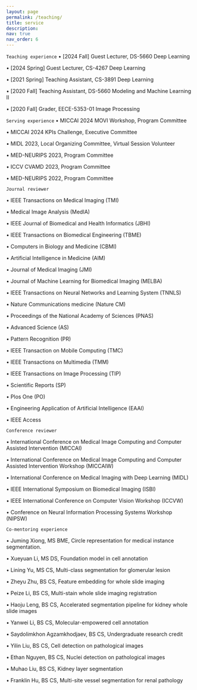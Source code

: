 ```yaml
---
layout: page
permalink: /teaching/
title: service
description: 
nav: true
nav_order: 6
---
```

`Teaching experience`
• [2024 Fall] Guest Lecturer, DS-5660 Deep Learning

• [2024 Spring] Guest Lecturer, CS-4267 Deep Learning

• [2021 Spring] Teaching Assistant, CS-3891 Deep Learning 

• [2020   Fall] Teaching Assistant, DS-5660 Modeling and Machine Learning II

• [2020   Fall] Grader, EECE-5353-01 Image Processing 

`Serving experience`
• MICCAI 2024 MOVI Workshop, Program Committee

• MICCAI 2024 KPIs Challenge, Executive Committee

• MIDL 2023, Local Organizing Committee, Virtual Session Volunteer

• MED-NEURIPS 2023, Program Committee

• ICCV CVAMD 2023, Program Committee

• MED-NEURIPS 2022, Program Committee

`Journal reviewer`

• IEEE Transactions on Medical Imaging (TMI)

• Medical Image Analysis (MedIA)

• IEEE Journal of Biomedical and Health Informatics (JBHI)

• IEEE Transactions on Biomedical Engineering (TBME)

• Computers in Biology and Medicine (CBMI)

• Artificial Intelligence in Medicine (AIM)

• Journal of Medical Imaging (JMI)

• Journal of Machine Learning for Biomedical Imaging (MELBA)

• IEEE Transactions on Neural Networks and Learning System (TNNLS)

• Nature Communications medicine (Nature CM)

• Proceedings of the National Academy of Sciences (PNAS)

• Advanced Science (AS)

• Pattern Recognition (PR)

• IEEE Transaction on Mobile Computing (TMC)

• IEEE Transactions on Multimedia (TMM)

• IEEE Transactions on Image Processing (TIP)

• Scientific Reports (SP)

• Plos One (PO) 

• Engineering Application of Artificial Intelligence (EAAI)

• IEEE Access

`Conference reviewer`

• International Conference on Medical Image Computing and Computer Assisted Intervention (MICCAI)

• International Conference on Medical Image Computing and Computer Assisted Intervention Workshop (MICCAIW)

• International Conference on Medical Imaging with Deep Learning (MIDL)

• IEEE International Symposium on Biomedical Imaging (ISBI)

• IEEE International Conference on Computer Vision Workshop (ICCVW)

• Conference on Neural Information Processing Systems Workshop (NIPSW)

`Co-mentoring experience`

• Juming Xiong, MS BME, Circle representation for medical instance segmentation.

• Xueyuan Li, MS DS, Foundation model in cell annotation

• Lining Yu, MS CS, Multi-class segmentation for glomerular lesion

• Zheyu Zhu, BS CS, Feature embedding for whole slide imaging

• Peize Li, BS CS, Multi-stain whole slide imaging registration

• Haoju Leng, BS CS, Accelerated segmentation pipeline for kidney whole slide images

• Yanwei Li, BS CS, Molecular-empowered cell annotation

• Saydolimkhon Agzamkhodjaev, BS CS, Undergraduate research credit

• Yilin Liu, BS CS, Cell detection on pathological images

• Ethan Nguyen, BS CS, Nuclei detection on pathological images

• Muhao Liu, BS CS, Kidney layer segmentation

• Franklin Hu, BS CS, Multi-site vessel segmentation for renal pathology
